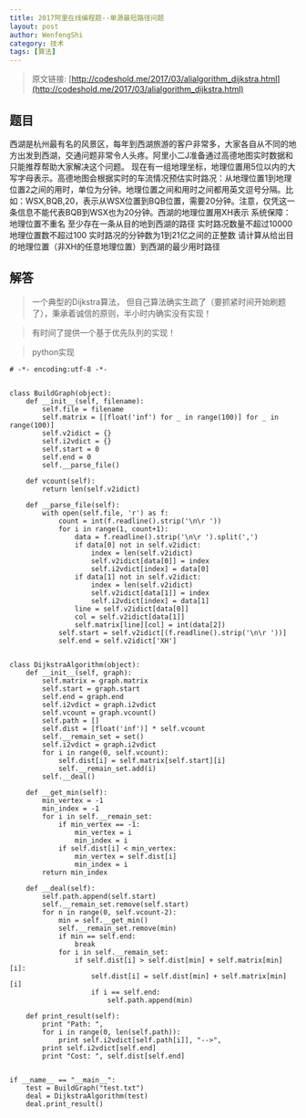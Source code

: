 ```yaml
---
title: 2017阿里在线编程题--单源最短路径问题
layout: post
author: WenfengShi
category: 技术
tags: [算法]
---
```


> 原文链接: [http://codeshold.me/2017/03/alialgorithm_dijkstra.html](http://codeshold.me/2017/03/alialgorithm_dijkstra.html)  

## 题目
西湖是杭州最有名的风景区，每年到西湖旅游的客户非常多，大家各自从不同的地方出发到西湖，交通问题非常令人头疼。阿里小二J准备通过高德地图实时数据和只能推荐帮助大家解决这个问题。
现在有一组地理坐标，地理位置用5位以内的大写字母表示。高德地图会根据实时的车流情况预估实时路况：从地理位置1到地理位置2之间的用时，单位为分钟。地理位置之间和用时之间都用英文逗号分隔。比如：WSX,BQB,20，表示从WSX位置到BQB位置，需要20分钟。注意，仅凭这一条信息不能代表BQB到WSX也为20分钟。西湖的地理位置用XH表示
系统保障：
地理位置不重名
至少存在一条从目的地到西湖的路径
实时路况数量不超过10000
地理位置数不超过100
实时路况的分钟数为1到21亿之间的正整数
请计算从给出目的地理位置（非XH的任意地理位置）到西湖的最少用时路径


## 解答

> 一个典型的Dijkstra算法， 但自己算法确实生疏了（要抓紧时间开始刷题了），秉承着诚信的原则，半小时内确实没有实现！

> 有时间了提供一个基于优先队列的实现！

> python实现

```
# -*- encoding:utf-8 -*-


class BuildGraph(object):
    def __init__(self, filename):
        self.file = filename
        self.matrix = [[float('inf') for _ in range(100)] for _ in range(100)]
        self.v2idict = {}
        self.i2vdict = {}
        self.start = 0
        self.end = 0
        self.__parse_file()

    def vcount(self):
        return len(self.v2idict)

    def __parse_file(self):
        with open(self.file, 'r') as f:
            count = int(f.readline().strip('\n\r '))
            for i in range(1, count+1):
                data = f.readline().strip('\n\r ').split(',')
                if data[0] not in self.v2idict:
                    index = len(self.v2idict)
                    self.v2idict[data[0]] = index
                    self.i2vdict[index] = data[0]
                if data[1] not in self.v2idict:
                    index = len(self.v2idict)
                    self.v2idict[data[1]] = index
                    self.i2vdict[index] = data[1]
                line = self.v2idict[data[0]]
                col = self.v2idict[data[1]]
                self.matrix[line][col] = int(data[2])
            self.start = self.v2idict[(f.readline().strip('\n\r '))]
            self.end = self.v2idict['XH']


class DijkstraAlgorithm(object):
    def __init__(self, graph):
        self.matrix = graph.matrix
        self.start = graph.start
        self.end = graph.end
        self.i2vdict = graph.i2vdict
        self.vcount = graph.vcount()
        self.path = []
        self.dist = [float('inf')] * self.vcount
        self.__remain_set = set()
        self.i2vdict = graph.i2vdict
        for i in range(0, self.vcount):
            self.dist[i] = self.matrix[self.start][i]
            self.__remain_set.add(i)
        self.__deal()

    def __get_min(self):
        min_vertex = -1
        min_index = -1
        for i in self.__remain_set:
            if min_vertex == -1:
                min_vertex = i
                min_index = i
            if self.dist[i] < min_vertex:
                min_vertex = self.dist[i]
                min_index = i
        return min_index

    def __deal(self):
        self.path.append(self.start)
        self.__remain_set.remove(self.start)
        for n in range(0, self.vcount-2):
            min = self.__get_min()
            self.__remain_set.remove(min)
            if min == self.end:
                break
            for i in self.__remain_set:
                if self.dist[i] > self.dist[min] + self.matrix[min][i]:
                    self.dist[i] = self.dist[min] + self.matrix[min][i]
                    if i == self.end:
                        self.path.append(min)

    def print_result(self):
        print "Path: ",
        for i in range(0, len(self.path)):
            print self.i2vdict[self.path[i]], "-->",
        print self.i2vdict[self.end]
        print "Cost: ", self.dist[self.end]


if __name__ == "__main__":
    test = BuildGraph("test.txt")
    deal = DijkstraAlgorithm(test)
    deal.print_result()
```
